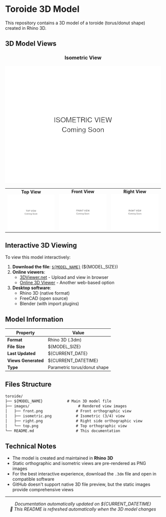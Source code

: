 # Toroide 3D Model

This repository contains a 3D model of a toroide (torus/donut shape) created in Rhino 3D.

## 3D Model Views

<div align="center">

### Isometric View
![Isometric View](images/isometric.png)

<table>
  <tr>
    <td align="center">
      <strong>Top View</strong><br/>
      <img src="images/top.png" alt="Top View" width="300"/>
    </td>
    <td align="center">
      <strong>Front View</strong><br/>
      <img src="images/front.png" alt="Front View" width="300"/>
    </td>
    <td align="center">
      <strong>Right View</strong><br/>
      <img src="images/right.png" alt="Right View" width="300"/>
    </td>
  </tr>
</table>

</div>

## Interactive 3D Viewing

To view this model interactively:

1. **Download the file**: [`${MODEL_NAME}`](${MODEL_NAME}) (${MODEL_SIZE})
2. **Online viewers**:
   - [3DViewer.net](https://3dviewer.net/) - Upload and view in browser
   - [Online 3D Viewer](https://viewer.3dprintcloud.com/) - Another web-based option
3. **Desktop software**:
   - Rhino 3D (native format)
   - FreeCAD (open source)
   - Blender (with import plugins)

## Model Information

| Property | Value |
|----------|-------|
| **Format** | Rhino 3D (.3dm) |
| **File Size** | ${MODEL_SIZE} |
| **Last Updated** | ${CURRENT_DATE} |
| **Views Generated** | ${CURRENT_DATETIME} |
| **Type** | Parametric torus/donut shape |

## Files Structure

```
toroide/
├── ${MODEL_NAME}           # Main 3D model file
├── images/                      # Rendered view images
│   ├── front.png               # Front orthographic view
│   ├── isometric.png           # Isometric (3/4) view
│   ├── right.png               # Right side orthographic view
│   └── top.png                 # Top orthographic view
└── README.md                   # This documentation
```

## Technical Notes

- The model is created and maintained in **Rhino 3D**
- Static orthographic and isometric views are pre-rendered as PNG images
- For the best interactive experience, download the `.3dm` file and open in compatible software
- GitHub doesn't support native 3D file preview, but the static images provide comprehensive views

---

<div align="center">
<em>Documentation automatically updated on ${CURRENT_DATETIME}</em><br/>
<em>🔄 This README is refreshed automatically when the 3D model changes</em>
</div>
